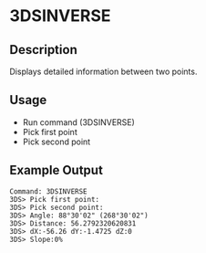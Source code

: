 # 3DSINVERSE

## Description

Displays detailed information between two points.

## Usage

* Run command (3DSINVERSE)
* Pick first point
* Pick second point

## Example Output

```
Command: 3DSINVERSE
3DS> Pick first point:
3DS> Pick second point:
3DS> Angle: 88°30'02" (268°30'02")
3DS> Distance: 56.2792320620831
3DS> dX:-56.26 dY:-1.4725 dZ:0
3DS> Slope:0%
```
